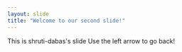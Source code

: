 ```yaml
---
layout: slide
title: "Welcome to our second slide!"
---
```

This is shruti-dabas's slide
Use the left arrow to go back!
